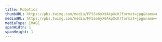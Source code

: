 ```yaml
---
title: Robotics
thumbURL: https://pbs.twimg.com/media/FP55o6yX0AkpXcK?format=jpg&name=medium
mediaURL: https://pbs.twimg.com/media/FP55o6yX0AkpXcK?format=jpg&name=4096x4096
mediaType: IMAGE
spanWidth: 1
spanHeight: 1
---
```

